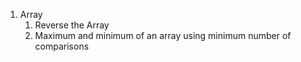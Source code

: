 1. Array
    1. Reverse the Array
    2. Maximum and minimum of an array using minimum number of comparisons